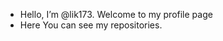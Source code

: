 - Hello, I’m @lik173. Welcome to my profile page  
- Here You can see my repositories.  

<!---
lik173/lik173 is a ✨ special ✨ repository because its `README.md` (this file) appears on your GitHub profile.
You can click the Preview link to take a look at your changes.
--->
